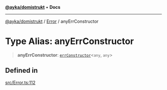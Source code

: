 [**@ayka/domistrukt**](../../../README.md) • **Docs**

***

[@ayka/domistrukt](../../../globals.md) / [Error](../README.md) / anyErrConstructor

# Type Alias: anyErrConstructor

> **anyErrConstructor**: [`errConstructor`](errConstructor.md)\<`any`, `any`\>

## Defined in

[src/Error.ts:112](https://github.com/AndreyMork/domistrukt/blob/ee84aeb0d3ada132fc6b9944abd48429a367a44b/src/Error.ts#L112)
